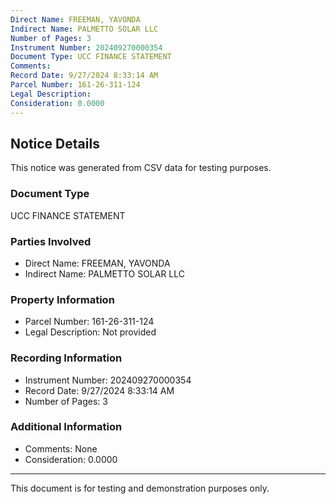 ```yaml
---
Direct Name: FREEMAN, YAVONDA
Indirect Name: PALMETTO SOLAR LLC
Number of Pages: 3
Instrument Number: 202409270000354
Document Type: UCC FINANCE STATEMENT
Comments: 
Record Date: 9/27/2024 8:33:14 AM
Parcel Number: 161-26-311-124
Legal Description: 
Consideration: 0.0000
---
```


## Notice Details

This notice was generated from CSV data for testing purposes.

### Document Type
UCC FINANCE STATEMENT

### Parties Involved
- Direct Name: FREEMAN, YAVONDA
- Indirect Name: PALMETTO SOLAR LLC

### Property Information
- Parcel Number: 161-26-311-124
- Legal Description: Not provided

### Recording Information
- Instrument Number: 202409270000354
- Record Date: 9/27/2024 8:33:14 AM
- Number of Pages: 3

### Additional Information
- Comments: None
- Consideration: 0.0000

---

This document is for testing and demonstration purposes only.
